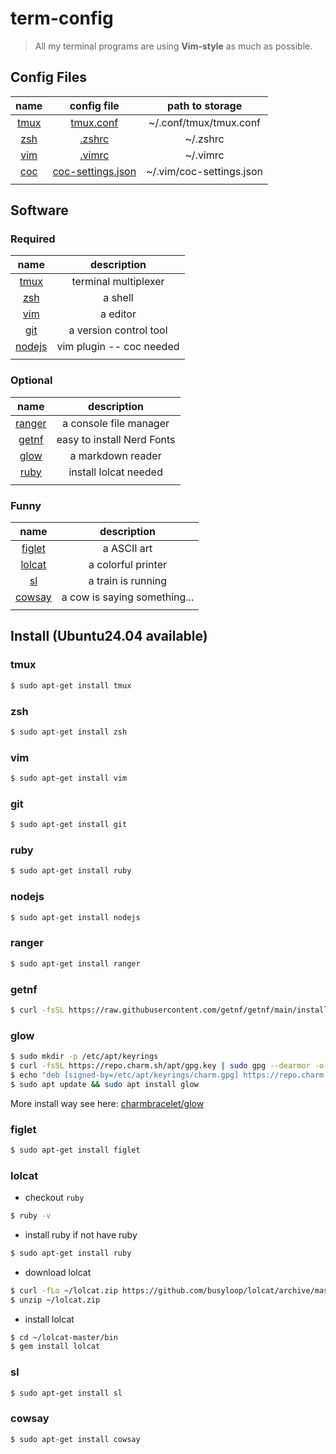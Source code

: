 # term-config

> All my terminal programs are using **Vim-style** as much as possible.

## Config Files

| name                        | config file                                        | path to storage          |
| :-:                         | :-:                                                | :-:                      |
| [tmux](./Documents/tmux.md) | [tmux.conf](./confFiles/tmux.conf)                 | ~/.conf/tmux/tmux.conf   |
| [zsh](./Documents/zsh.md)   | [.zshrc](./confFiles/.zshrc)                       | ~/.zshrc                 |
| [vim](./Documents/vim.md)   | [.vimrc](./confFiles/.vimrc)                       | ~/.vimrc                 |
| [coc](./Documents/coc.md)   | [coc-settings.json](./confFiles/coc-settings.json) | ~/.vim/coc-settings.json |
|                             |                                                    |                          |


## Software
### Required
| name              | description                          |
| :-:               | :-:                                  |
| [tmux](#tmux)     | terminal multiplexer                 |
| [zsh](#zsh)       | a shell                              |
| [vim](#vim)       | a editor                             |
| [git](#git)       | a version control tool               |
| [nodejs](#nodejs) | vim plugin -- coc needed             |
|                   |                                      |

### Optional
| name              | description                |
| :-:               | :-:                        |
| [ranger](#ranger) | a console file manager     |
| [getnf](#getnf)   | easy to install Nerd Fonts |
| [glow](#glow)     | a markdown reader          |
| [ruby](#ruby)     | install lolcat needed                |
|                   |                            |

### Funny
| name              | description                  |
| :-:               | :-:                          |
| [figlet](#figlet) | a ASCII art                  |
| [lolcat](#lolcat) | a colorful printer           |
| [sl](#sl)         | a train is running           |
| [cowsay](#cowsay) | a cow is saying something... |
|                   |                              |

## Install (Ubuntu24.04 available)

### tmux
```sh
$ sudo apt-get install tmux
```

### zsh
```sh
$ sudo apt-get install zsh
```

### vim
```sh
$ sudo apt-get install vim
```

### git
```sh
$ sudo apt-get install git
```

### ruby
```sh
$ sudo apt-get install ruby
```

### nodejs
```sh
$ sudo apt-get install nodejs
```

### ranger
```sh
$ sudo apt-get install ranger
```

### getnf
```sh
$ curl -fsSL https://raw.githubusercontent.com/getnf/getnf/main/install.sh | zsh -s -- --tag=v0.1.0
```

### glow
```sh
$ sudo mkdir -p /etc/apt/keyrings
$ curl -fsSL https://repo.charm.sh/apt/gpg.key | sudo gpg --dearmor -o /etc/apt/keyrings/charm.gpg
$ echo "deb [signed-by=/etc/apt/keyrings/charm.gpg] https://repo.charm.sh/apt/ * *" | sudo tee /etc/apt/sources.list.d/charm.list
$ sudo apt update && sudo apt install glow
```
More install way see here: [charmbracelet/glow](https://github.com/charmbracelet/glow)

### figlet
```sh
$ sudo apt-get install figlet
```

### lolcat
- checkout `ruby`
```sh
$ ruby -v
```

- install ruby if not have ruby
```sh
$ sudo apt-get install ruby
```

- download lolcat
```sh
$ curl -fLo ~/lolcat.zip https://github.com/busyloop/lolcat/archive/master.zip
$ unzip ~/lolcat.zip
```

- install lolcat
```sh
$ cd ~/lolcat-master/bin
$ gem install lolcat
```

### sl
```sh
$ sudo apt-get install sl
```

### cowsay
```sh
$ sudo apt-get install cowsay
```


